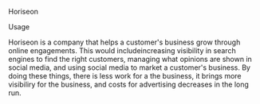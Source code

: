 Horiseon

Usage

Horiseon is a company that helps a customer's business grow through online engagements.  This would includeincreasing visibility in search engines to find the right customers, managing what opinions are shown in social media, and using social media to market a customer's business.  By doing these things, there is less work for a the business, it brings more visibiliry for the business, and costs for advertising decreases in the long run.




